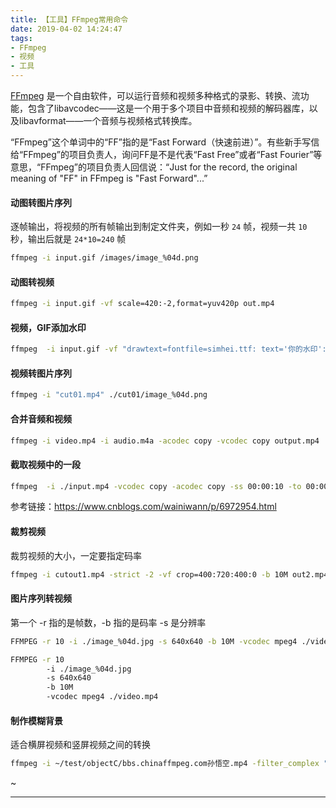 ```yaml
---
title: 【工具】FFmpeg常用命令
date: 2019-04-02 14:24:47
tags:
- FFmpeg
- 视频
- 工具
---
```


[FFmpeg](https://zh.wikipedia.org/wiki/FFmpeg) 是一个自由软件，可以运行音频和视频多种格式的录影、转换、流功能，包含了libavcodec——这是一个用于多个项目中音频和视频的解码器库，以及libavformat——一个音频与视频格式转换库。

“FFmpeg”这个单词中的“FF”指的是“Fast Forward（快速前进）”。有些新手写信给“FFmpeg”的项目负责人，询问FF是不是代表“Fast Free”或者“Fast Fourier”等意思，“FFmpeg”的项目负责人回信说：“Just for the record, the original meaning of "FF" in FFmpeg is "Fast Forward"...”

#### 动图转图片序列

逐帧输出，将视频的所有帧输出到制定文件夹，例如一秒 `24` 帧，视频一共 `10` 秒，输出后就是 `24*10=240` 帧
```sh
ffmpeg -i input.gif /images/image_%04d.png
```

#### 动图转视频
```sh
ffmpeg -i input.gif -vf scale=420:-2,format=yuv420p out.mp4
```

#### 视频，GIF添加水印
```sh
ffmpeg  -i input.gif -vf "drawtext=fontfile=simhei.ttf: text='你的水印':x=600:y=330:fontsize=18:fontcolor=yellow:shadowy=2" manu.gif
```

#### 视频转图片序列
```sh
ffmpeg -i "cut01.mp4" ./cut01/image_%04d.png
```

#### 合并音频和视频
```sh
ffmpeg -i video.mp4 -i audio.m4a -acodec copy -vcodec copy output.mp4
```

#### 截取视频中的一段
```sh
ffmpeg  -i ./input.mp4 -vcodec copy -acodec copy -ss 00:00:10 -to 00:00:15 ./cut01.mp4 -y
```
参考链接：https://www.cnblogs.com/wainiwann/p/6972954.html
        


#### 裁剪视频
裁剪视频的大小，一定要指定码率

```sh
ffmpeg -i cutout1.mp4 -strict -2 -vf crop=400:720:400:0 -b 10M out2.mp4
```

#### 图片序列转视频
第一个 -r 指的是帧数，-b 指的是码率  -s 是分辨率

```sh
FFMPEG -r 10 -i ./image_%04d.jpg -s 640x640 -b 10M -vcodec mpeg4 ./video.mp4

FFMPEG -r 10 
        -i ./image_%04d.jpg 
        -s 640x640 
        -b 10M 
        -vcodec mpeg4 ./video.mp4
```

#### 制作模糊背景
适合横屏视频和竖屏视频之间的转换

```sh
ffmpeg -i ~/test/objectC/bbs.chinaffmpeg.com孙悟空.mp4 -filter_complex "[0:v]avgblur=sizeX=64:sizeY=0[out1];[0:v]scale=480x320[out2];[out1][out2]overlay=x=320:y=240[outo]" -map '[outo]' -y  /root/bbs.chinaffmpeg.com孙悟空.mp4
```

~

***